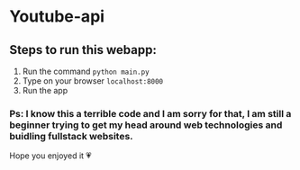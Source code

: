 # Youtube-api
## Steps to run this webapp:
1. Run the command `python main.py`
1. Type on your browser `localhost:8000`
1. Run the app


### Ps: I know this a terrible code and I am sorry for that, I am still a beginner trying to get my head around web technologies and buidling fullstack websites.
Hope you enjoyed it 💗
